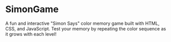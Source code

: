# SimonGame
A fun and interactive "Simon Says" color memory game built with HTML, CSS, and JavaScript. Test your memory by repeating the color sequence as it grows with each level!
